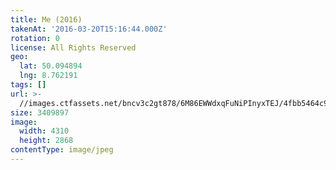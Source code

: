 ```yaml
---
title: Me (2016)
takenAt: '2016-03-20T15:16:44.000Z'
rotation: 0
license: All Rights Reserved
geo:
  lat: 50.094894
  lng: 8.762191
tags: []
url: >-
  //images.ctfassets.net/bncv3c2gt878/6M86EWWdxqFuNiPInyxTEJ/4fbb5464c9ae148ac2b4f2a39c1e4f8b/me-2016_25812583132_o
size: 3409897
image:
  width: 4310
  height: 2868
contentType: image/jpeg
---
```


